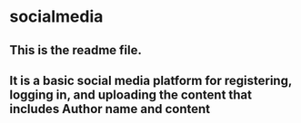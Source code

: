 # socialmedia
 
## This is the readme file. 
## It is a basic social media platform for registering, logging in, and uploading the content that includes Author name and content
